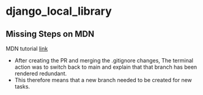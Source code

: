 # django_local_library

## Missing Steps on MDN

MDN tutorial [link](https://developer.mozilla.org/en-US/docs/Learn/Server-side/Django/development_environment)

- After creating the PR and merging the .gitignore changes, The terminal action was to switch back to main and explain that that branch has been rendered redundant.
- This therefore means that a new branch needed to be created for new tasks.